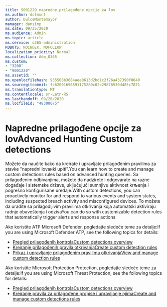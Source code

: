 ```yaml
---
title: 9001220 napredne prilagođene opcije za lov
ms.author: dolmont
author: DulceMontemayor
manager: dansimp
ms.date: 09/25/2020
ms.audience: Admin
ms.topic: article
ms.service: o365-administration
ROBOTS: NOINDEX, NOFOLLOW
localization_priority: Normal
ms.collection: Adm_O365
ms.custom:
- "3200"
- "9001220"
ms.assetid: ''
ms.openlocfilehash: 935508b3084aee0613d2bd1c2f26a437390f8640
ms.sourcegitcommit: fc62091696591175280c02c29876530d485c7871
ms.translationtype: MT
ms.contentlocale: sr-Latn-RS
ms.lasthandoff: 09/26/2020
ms.locfileid: "48300075"
---
```

# <a name="advanced-hunting-custom-detections"></a><span data-ttu-id="530d1-102">Napredne prilagođene opcije za lov</span><span class="sxs-lookup"><span data-stu-id="530d1-102">Advanced Hunting Custom detections</span></span>

<span data-ttu-id="530d1-103">Možete da naučite kako da kreirate i upravljate prilagođenim pravilima za stavke "napredni lovaиki upiti".</span><span class="sxs-lookup"><span data-stu-id="530d1-103">You can learn how to create and manage custom detections rules based on advanced hunting queries.</span></span> <span data-ttu-id="530d1-104">Sa prilagođenim odbivanjima, možete da nadzirete i odgovarate na razne događaje i sistemske države, uključujući sumnjivu aktivnost krљenja i pogrešno konfigurisane uređaje.</span><span class="sxs-lookup"><span data-stu-id="530d1-104">With custom detections, you can proactively monitor for and respond to various events and system states, including suspected breach activity and misconfigured devices.</span></span> <span data-ttu-id="530d1-105">To možete da uradite sa prilagodljivim pravilima otkrivanja koja automatski aktiviraju radnje obaveštenja i odziva</span><span class="sxs-lookup"><span data-stu-id="530d1-105">You can do so with customizable detection rules that automatically trigger alerts and response actions</span></span>
  
<span data-ttu-id="530d1-106">Ako koristite ATP Microsoft Defender, pogledajte sledeće teme za detalje:</span><span class="sxs-lookup"><span data-stu-id="530d1-106">If you are using Microsoft Defender ATP, see the following topics for details:</span></span> 
- [<span data-ttu-id="530d1-107">Pregled prilagođenih kontrola</span><span class="sxs-lookup"><span data-stu-id="530d1-107">Custom detections overview</span></span>](https://docs.microsoft.com/windows/security/threat-protection/microsoft-defender-atp/overview-custom-detections)
- [<span data-ttu-id="530d1-108">Kreiranje prilagođenih pravila otkrivanja</span><span class="sxs-lookup"><span data-stu-id="530d1-108">Create custom detection rules</span></span>](https://docs.microsoft.com/windows/security/threat-protection/microsoft-defender-atp/custom-detection-rules)
- [<span data-ttu-id="530d1-109">Prikaz i upravljanje prilagođenim pravilima otkrivanja</span><span class="sxs-lookup"><span data-stu-id="530d1-109">View and manage custom detection rules</span></span>](https://docs.microsoft.com/windows/security/threat-protection/microsoft-defender-atp/custom-detections-manage)

<span data-ttu-id="530d1-110">Ako koristite Microsoft Protection Protection, pogledajte sledeće teme za detalje:</span><span class="sxs-lookup"><span data-stu-id="530d1-110">If you are using Microsoft Threat Protection, see the following topics for details:</span></span> 
- [<span data-ttu-id="530d1-111">Pregled prilagođenih kontrola</span><span class="sxs-lookup"><span data-stu-id="530d1-111">Custom detections overview</span></span>](https://docs.microsoft.com/microsoft-365/security/mtp/custom-detections-overview)
- [<span data-ttu-id="530d1-112">Kreiranje pravila za prilagođene propise i upravljanje njima</span><span class="sxs-lookup"><span data-stu-id="530d1-112">Create and manage custom detections rules</span></span>](https://docs.microsoft.com/microsoft-365/security/mtp/custom-detection-rules)

